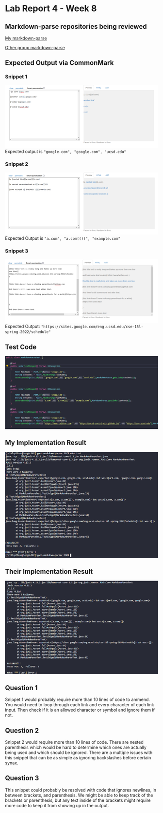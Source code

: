 # Lab Report 4 - Week 8

## Markdown-parse repositories being reviewed

[My markdown-parse](https://github.com/ThisPorker/good-markdown-parser)

[Other group markdown-parse](https://github.com/UDXS/markdown-parser)


## Expected Output via CommonMark

### Snippet 1
![Snippet1](images/LR4/cmmrk1.png)
Expected output is `"google.com", "google.com", "ucsd.edu"`
### Snippet 2
![Snippet2](images/LR4/cmmrk2.png)
Expected Output is `"a.com", "a.com(())", "example.com"`
### Snippet 3
![Snippet3](images/LR4/cmmrk3.png)
Expected Output: `"https://sites.google.com/eng.ucsd.edu/cse-15l-spring-2022/schedule"`


## Test Code

![TestCode](images/LR4/TestCode2.png)


## My Implementation Result

![OurOutput](images/LR4/OurOutput.png)


## Their Implementation Result

![TheirOutput](images/LR4/TheirOutput.png)


## Question 1

Snippet 1 would probably require more than 10 lines of code to ammend. You would need to loop through each link and every character of each link input. Then check if it is an allowed character or symbol and ignore them if not.


## Question 2
Snippet 2 would require more than 10 lines of code. There are nested parenthesis which would be hard to determine which ones are actually being used and which should be ignored. There are a multiple issues with this snippet that can be as simple as ignoring backslashes before certain synax.


## Question 3
This snippet could probably be resolved with code that ignores newlines, in between brackets, and parenthesis. We might be able to keep track of the brackets or parenthesis, but any text inside of the brackets might require more code to keep it from showing up in the output. 

